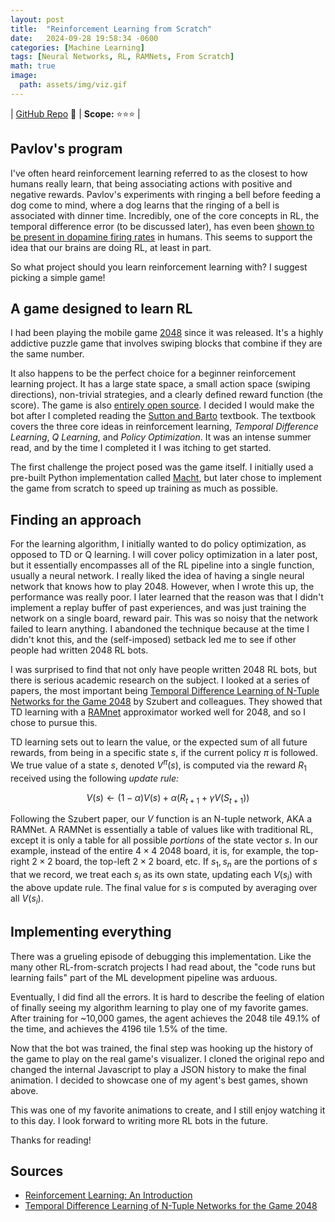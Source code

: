 ```yaml
---
layout: post
title:  "Reinforcement Learning from Scratch"
date:   2024-09-28 19:58:34 -0600
categories: [Machine Learning]
tags: [Neural Networks, RL, RAMNets, From Scratch]
math: true
image:
  path: assets/img/viz.gif
---
```


| [GitHub Repo](https://github.com/JackHanke/2048rl) 👾 | **Scope:** ⭐⭐⭐ |

## Pavlov's program

I've often heard reinforcement learning referred to as the closest to how humans really learn, that being associating actions with positive and negative rewards. Pavlov's experiments with ringing a bell before feeding a dog come to mind, where a dog learns that the ringing of a bell is associated with dinner time. Incredibly, one of the core concepts in RL, the temporal difference error (to be discussed later), has even been [shown to be present in dopamine firing rates](https://en.wikipedia.org/wiki/Temporal_difference_learning#In_neuroscience) in humans. This seems to support the idea that our brains are doing RL, at least in part. 

So what project should you learn reinforcement learning with? I suggest picking a simple game! 

## A game designed to learn RL

I had been playing the mobile game [2048](https://www.2048.org/) since it was released. It's a highly addictive puzzle game that involves swiping blocks that combine if they are the same number.

It also happens to be the perfect choice for a beginner reinforcement learning project. It has a large state space, a small action space (swiping directions), non-trivial strategies, and a clearly defined reward function (the score). The game is also [entirely open source](https://github.com/gabrielecirulli/2048). I decided I would make the bot after I completed reading the [Sutton and Barto](http://www.incompleteideas.net/book/the-book.html) textbook. The textbook covers the three core ideas in reinforcement learning, *Temporal Difference Learning*, *Q Learning*, and *Policy Optimization*. It was an intense summer read, and by the time I completed it I was itching to get started.

The first challenge the project posed was the game itself. I initially used a pre-built Python implementation called [Macht](https://github.com/rolfmorel/macht), but later chose to implement the game from scratch to speed up training as much as possible. 

## Finding an approach

For the learning algorithm, I initially wanted to do policy optimization, as opposed to TD or Q learning. I will cover policy optimization in a later post, but it essentially encompasses all of the RL pipeline into a single function, usually a neural network. I really liked the idea of having a single neural network that knows how to play 2048. However, when I wrote this up, the performance was really poor. I later learned that the reason was that I didn't implement a replay buffer of past experiences, and was just training the network on a single board, reward pair. This was so noisy that the network failed to learn anything. I abandoned the technique because at the time I didn't knot this, and the (self-imposed) setback led me to see if other people had written 2048 RL bots.

I was surprised to find that not only have people written 2048 RL bots, but there is serious academic research on the subject. I looked at a series of papers, the most important being [Temporal Difference Learning of N-Tuple Networks for the Game 2048](https://www.cs.put.poznan.pl/wjaskowski/pub/papers/Szubert2014_2048.pdf) by Szubert and colleagues. They showed that TD learning with a [RAMnet](https://en.wikipedia.org/wiki/RAMnets) approximator worked well for 2048, and so I chose to pursue this. 

TD learning sets out to learn the value, or the expected sum of all future rewards, from being in a specific state $s$, if the current policy $\pi$ is followed. We true value of a state $s$, denoted $V^{\pi}(s)$, is computed via the reward $R_1$ received using the following *update rule:*

$$V(s) \leftarrow (1-\alpha)V(s) + \alpha\left(R_{t+1} + \gamma V(S_{t+1})\right)$$

Following the Szubert paper, our $V$ function is an N-tuple network, AKA a RAMNet. A RAMNet is essentially a table of values like with traditional RL, except it is only a table for all possible *portions* of the state vector $s$. In our example, instead of the entire $4 \times 4$ 2048 board, it is, for example, the top-right $2 \times 2$ board, the top-left $2 \times 2$ board, etc. If $s_1, s_n$ are the portions of $s$ that we record, we treat each $s_i$ as its own state, updating each $V(s_i)$ with the above update rule. The final value for $s$ is computed by averaging over all $V(s_i)$.

## Implementing everything

There was a grueling episode of debugging this implementation. Like the many other RL-from-scratch projects I had read about, the "code runs but learning fails" part of the ML development pipeline was arduous. 

Eventually, I did find all the errors. It is hard to describe the feeling of elation of finally seeing my algorithm learning to play one of my favorite games. After training for ~10,000 games, the agent achieves the 2048 tile 49.1% of the time, and achieves the 4196 tile 1.5% of the time.

Now that the bot was trained, the final step was hooking up the history of the game to play on the real game's visualizer. I cloned the original repo and changed the internal Javascript to play a JSON history to make the final animation. I decided to showcase one of my agent's best games, shown above.

This was one of my favorite animations to create, and I still enjoy watching it to this day. I look forward to writing more RL bots in the future.


Thanks for reading!

## Sources

- [Reinforcement Learning: An Introduction](http://incompleteideas.net/book/the-book-2nd.html)
- [Temporal Difference Learning of N-Tuple Networks for the Game 2048](https://www.cs.put.poznan.pl/wjaskowski/pub/papers/Szubert2014_2048.pdf)
